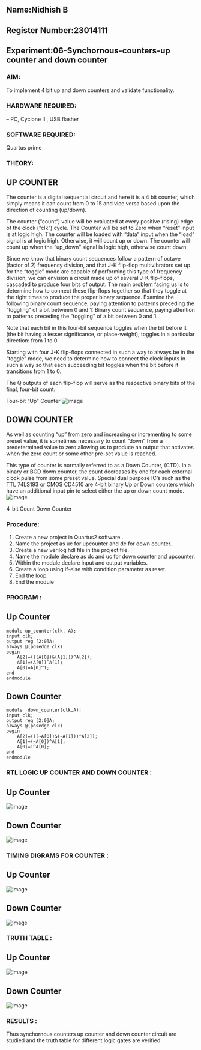## Name:Nidhish B
## Register Number:23014111
## Experiment:06-Synchornous-counters-up counter and down counter

### AIM:
To implement 4 bit up and down counters and validate  functionality.
### HARDWARE REQUIRED:
– PC, Cyclone II , USB flasher
### SOFTWARE REQUIRED: 
Quartus prime
### THEORY:

## UP COUNTER 
The counter is a digital sequential circuit and here it is a 4 bit counter, which simply means it can count from 0 to 15 and vice versa based upon the direction of counting (up/down). 

The counter (“count“) value will be evaluated at every positive (rising) edge of the clock (“clk“) cycle.
The Counter will be set to Zero when “reset” input is at logic high.
The counter will be loaded with “data” input when the “load” signal is at logic high. Otherwise, it will count up or down.
The counter will count up when the “up_down” signal is logic high, otherwise count down

Since we know that binary count sequences follow a pattern of octave (factor of 2) frequency division, and that J-K flip-flop multivibrators set up for the “toggle” mode are capable of performing this type of frequency division, we can envision a circuit made up of several J-K flip-flops, cascaded to produce four bits of output.
The main problem facing us is to determine how to connect these flip-flops together so that they toggle at the right times to produce the proper binary sequence.
Examine the following binary count sequence, paying attention to patterns preceding the “toggling” of a bit between 0 and 1:
Binary count sequence, paying attention to patterns preceding the “toggling” of a bit between 0 and 1.

Note that each bit in this four-bit sequence toggles when the bit before it (the bit having a lesser significance, or place-weight), toggles in a particular direction: from 1 to 0.

Starting with four J-K flip-flops connected in such a way to always be in the “toggle” mode, we need to determine how to connect the clock inputs in such a way so that each succeeding bit toggles when the bit before it transitions from 1 to 0.

The Q outputs of each flip-flop will serve as the respective binary bits of the final, four-bit count:

Four-bit “Up” Counter
![image](https://user-images.githubusercontent.com/36288975/169644758-b2f4339d-9532-40c5-af40-8f4f8c942e2c.png)



## DOWN COUNTER 

As well as counting “up” from zero and increasing or incrementing to some preset value, it is sometimes necessary to count “down” from a predetermined value to zero allowing us to produce an output that activates when the zero count or some other pre-set value is reached.

This type of counter is normally referred to as a Down Counter, (CTD). In a binary or BCD down counter, the count decreases by one for each external clock pulse from some preset value. Special dual purpose IC’s such as the TTL 74LS193 or CMOS CD4510 are 4-bit binary Up or Down counters which have an additional input pin to select either the up or down count mode.
![image](https://user-images.githubusercontent.com/36288975/169644844-1a14e123-7228-4ed8-81a9-eb937dff4ac8.png)

4-bit Count Down Counter

### Procedure:

1) Create a new project in Quartus2 software .
2) Name the project as uc for upcounter and dc for down counter.
3) Create a new verilog hdl file in the project file.
4) Name the module declare as dc and uc for down counter and upcounter.
5) Within the module declare input and output variables.
6) Create a loop using if-else with condition parameter as reset.
7) End the loop.
8) End the module


### PROGRAM :
## Up Counter
~~~
module up_counter(clk, A);
input clk;
output reg [2:0]A;
always @(posedge clk)
begin
	A[2]=(((A[0])&(A[1]))^A[2]);
	A[1]=(A[0])^A[1];
	A[0]=A[0]^1;
end
endmodule
~~~

## Down Counter
~~~
module  down_counter(clk,A);
input clk;
output reg [2:0]A;
always @(posedge clk)
begin
	A[2]=(((~A[0])&(~A[1]))^A[2]);
	A[1]=(~A[0])^A[1];
	A[0]=1^A[0];
end 
endmodule
~~~

### RTL LOGIC UP COUNTER AND DOWN COUNTER :

## Up Counter

![image](https://github.com/Nidhish055/Exp-7-Synchornous-counters-/assets/145979818/5b123361-905a-4fb0-a707-38515bd78542)


## Down Counter


![image](https://github.com/Nidhish055/Exp-7-Synchornous-counters-/assets/145979818/f1fd604a-ae67-4567-81ae-05cfb88f1575)


### TIMING DIGRAMS FOR COUNTER :

## Up Counter

![image](https://github.com/Nidhish055/Exp-7-Synchornous-counters-/assets/145979818/67512a4c-8dd3-4344-a572-ceb659010723)

## Down Counter

![image](https://github.com/Nidhish055/Exp-7-Synchornous-counters-/assets/145979818/754c9fda-e295-470c-9257-c4e964ed803c)

### TRUTH TABLE :

## Up Counter
![image](https://github.com/Nidhish055/Exp-7-Synchornous-counters-/assets/145979818/04900aba-da86-4d1d-883b-69c65e87c723)

## Down Counter

![image](https://github.com/Nidhish055/Exp-7-Synchornous-counters-/assets/145979818/9e6ac4bb-eccc-414f-a3ea-112d55f8d81c)

### RESULTS :
Thus synchornous counters up counter and down counter circuit are studied and the truth table for different logic gates are verified.
